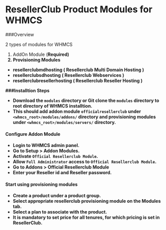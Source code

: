 # ResellerClub Product Modules for WHMCS

###Overview

2 types of modules for WHMCS

1. AddOn Module (<strong>Required<strong>)
2. Provisioning Modules

* resellerclubmdhosting ( Resellerclub Multi Domain Hosting )
* resellerclubsdhosting ( Resellerclub Webservices )
* resellerclubresellerhosting ( Resellerclub Reseller Hosting )

###Installtion Steps

- Download the `modules` directory or Git clone the `modules` directory to root directory of WHMCS installtion.
- This should add addon module `officialresellerclub` under `<whmcs_root>/modules/addons/` directory and provisioning modules under `<whmcs_root>/modules/servers/` directory.

#### Configure Addon Module
- Login to WHMCS admin panel.
- Go to Setup > Addon Modules.
- Activate `Official Resellerclub Module`.
- Allow `Full Administrator` access to `Official Resellerclub Module`.
- Go to Addons > Official Resellerclub Module
- Enter your Reseller id and Reseller password. 

#### Start using provisioning modules
- Create a product under a product group.
- Select appropriate resellerclub provisioning module on the Modules tab.
- Select a plan to associate with the product.
- It is mandatory to set price for all tenures, for which pricing is set in ResellerClub.